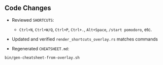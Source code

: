 ## Code Changes

- Reviewed `SHORTCUTS`:
  - `Ctrl+N`, `Ctrl+W/Q`, `Ctrl+P`, `Ctrl+.`, `Alt+Space`, `/start pomodoro`, etc.

- Updated and verified `render_shortcuts_overlay.rs` matches commands

- Regenerated `CHEATSHEET.md`:
```bash
bin/gen-cheatsheet-from-overlay.sh
